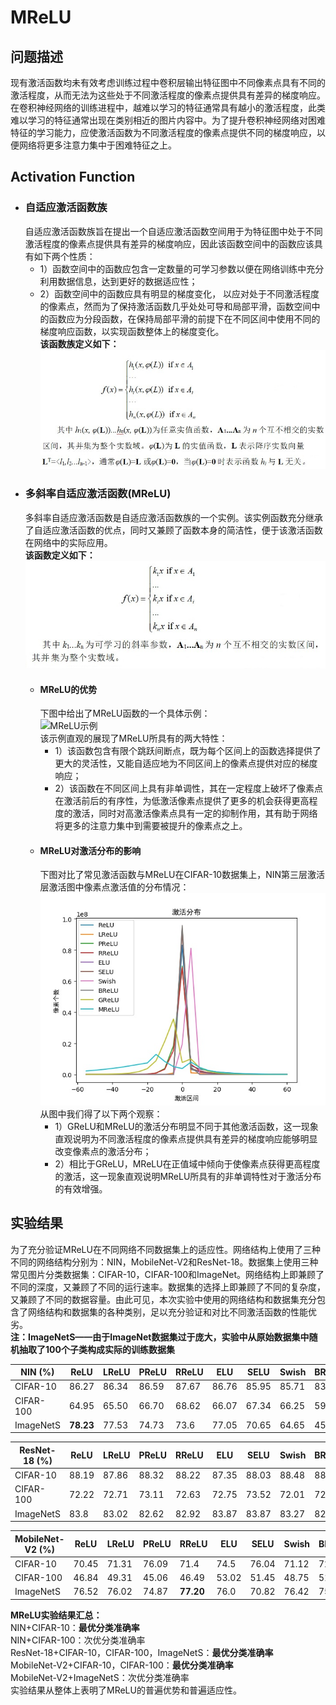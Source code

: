 # MReLU  
## 问题描述    
现有激活函数均未有效考虑训练过程中卷积层输出特征图中不同像素点具有不同的激活程度，从而无法为这些处于不同激活程度的像素点提供具有差异的梯度响应。在卷积神经网络的训练进程中，越难以学习的特征通常具有越小的激活程度，此类难以学习的特征通常出现在类别相近的图片内容中。为了提升卷积神经网络对困难特征的学习能力，应使激活函数为不同激活程度的像素点提供不同的梯度响应，以便网络将更多注意力集中于困难特征之上。  
## Activation Function  
  * ### 自适应激活函数族  
    自适应激活函数族旨在提出一个自适应激活函数空间用于为特征图中处于不同激活程度的像素点提供具有差异的梯度响应，因此该函数空间中的函数应该具有如下两个性质：  
    * 1）函数空间中的函数应包含一定数量的可学习参数以便在网络训练中充分利用数据信息，达到更好的数据适应性；  
    * 2）函数空间中的函数应具有明显的梯度变化， 以应对处于不同激活程度的像素点，然而为了保持激活函数几乎处处可导和局部平滑，函数空间中的函数应为分段函数，在保持局部平滑的前提下在不同区间中使用不同的梯度响应函数，以实现函数整体上的梯度变化。  
    **该函数族定义如下：**  
    ![自适应激活函数族](https://github.com/895999803/MReLU/blob/master/Activation_Function_Family.jpg)  
  * ### 多斜率自适应激活函数(MReLU)
    多斜率自适应激活函数是自适应激活函数族的一个实例。该实例函数充分继承了自适应激活函数的优点，同时又兼顾了函数本身的简洁性，便于该激活函数在网络中的实际应用。  
    **该函数定义如下：**  
    ![MReLU定义](https://github.com/895999803/MReLU/blob/master/MReLU.jpg)  
    * #### MReLU的优势
      下图中给出了MReLU函数的一个具体示例：  
      ![MReLU示例](https://github.com/895999803/MReLU/blob/master/MReLU_Example.jpg)  
      该示例直观的展现了MReLU所具有的两大特性：  
       * 1）该函数包含有限个跳跃间断点，既为每个区间上的函数选择提供了更大的灵活性，又能自适应地为不同区间上的像素点提供对应的梯度响应；  
       * 2）该函数在不同区间上具有非单调性，其在一定程度上破坏了像素点在激活前后的有序性，为低激活像素点提供了更多的机会获得更高程度的激活，同时对高激活像素点具有一定的抑制作用，其有助于网络将更多的注意力集中到需要被提升的像素点之上。  
    * #### MReLU对激活分布的影响
      下图对比了常见激活函数与MReLU在CIFAR-10数据集上，NIN第三层激活层激活图中像素点激活值的分布情况：   
      ![激活分布对比](https://github.com/895999803/MReLU/blob/master/Comparison.jpg)  
      从图中我们得了以下两个观察：  
      * 1）GReLU和MReLU的激活分布明显不同于其他激活函数，这一现象直观说明为不同激活程度的像素点提供具有差异的梯度响应能够明显改变像素点的激活分布；  
      * 2）相比于GReLU，MReLU在正值域中倾向于使像素点获得更高程度的激活，这一现象直观说明MReLU所具有的非单调特性对于激活分布的有效增强。  
       
## 实验结果  
为了充分验证MReLU在不同网络不同数据集上的适应性。网络结构上使用了三种不同的网络结构分别为：NIN，MobileNet-V2和ResNet-18。数据集上使用三种常见图片分类数据集：CIFAR-10，CIFAR-100和ImageNet。网络结构上即兼顾了不同的深度，又兼顾了不同的运行速率。数据集的选择上即兼顾了不同的复杂度，又兼顾了不同的数据容量。由此可见，本次实验中使用的网络结构和数据集充分包含了网络结构和数据集的各种类别，足以充分验证和对比不同激活函数的性能优劣。  
**注：ImageNetS——由于ImageNet数据集过于庞大，实验中从原始数据集中随机抽取了100个子类构成实际的训练数据集**

NIN (%)|ReLU|LReLU|PReLU|RReLU|ELU|SELU|Swish|BReLU|GReLU|MReLU  
----|----|----|----|----|----|----|----|----|----|----
CIFAR-10|86.27|86.34|86.59|87.67|86.76|85.95|85.71|83.87|86.65|**87.96**
CIFAR-100|64.95|65.50|66.70|68.62|66.07|67.34|66.25|59.37|**70.41**|69.01
ImageNetS|**78.23**|77.53|74.73|73.6|77.05|70.65|64.65|45.15|70.08|76.05

ResNet-18 (%)|ReLU|LReLU|PReLU|RReLU|ELU|SELU|Swish|BReLU|GReLU|MReLU
----|----|----|----|----|----|----|----|----|----|----
CIFAR-10|88.19|87.86|88.32|88.22|87.35|88.03|88.48|88.12|88.42|**88.56**
CIFAR-100|72.22|72.71|73.11|72.63|72.75|73.52|72.01|72.31|72.58|**73.54**
ImageNetS|83.8|83.02|82.62|82.92|83.87|83.87|83.27|82.65|83.65|**83.95**  

MobileNet-V2 (%)|ReLU|LReLU|PReLU|RReLU|ELU|SELU|Swish|BReLU|GReLU|MReLU
----|----|----|----|----|----|----|----|----|----|----
CIFAR-10|70.45|71.31|76.09|71.4|74.5|76.04|71.12|72.93|76.41|**78.33**
CIFAR-100|46.84|49.31|45.06|46.49|53.02|51.45|48.75|51.44|36.83|**55.08**
ImageNetS|76.52|76.02|74.87|**77.20**|76.0|70.82|76.42|75.8|73.57|76.62  

**MReLU实验结果汇总：**  
 NIN+CIFAR-10：**最优分类准确率**   
 NIN+CIFAR-100：次优分类准确率  
 ResNet-18+CIFAR-10，CIFAR-100，ImageNetS：**最优分类准确率**    
 MobileNet-V2+CIFAR-10，CIFAR-100：**最优分类准确率**    
 MobileNet-V2+ImageNetS：次优分类准确率  
实验结果从整体上表明了MReLU的普遍优势和普遍适应性。




